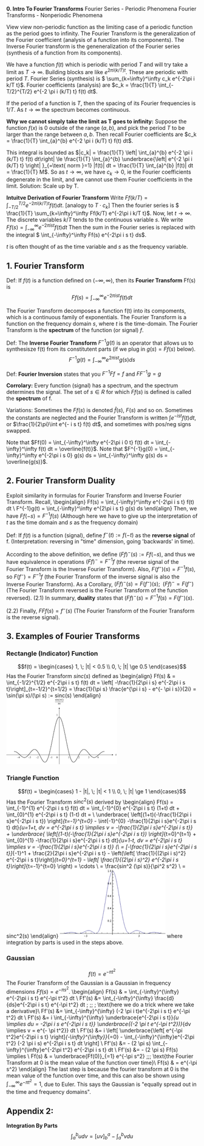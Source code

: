 **0. Intro To Fourier Transforms**
Fourier Series - Periodic Phenomena
Fourier Transforms - Nonperiodic Phenomena

View view non-periodic function as the limiting case of a periodic function as the period goes to infinity. The Fourier Transform is the generalization of the Fourier coefficient (analysis of a function into its components). The Inverse Fourier transform is the geneneralization of the Fourier series (synthesis of a function from its components).

We have a function $f(t)$ which is periodic with period $T$ and will try take a limit as $T \rightarrow \infty$.
Building blocks are like $e^{2 \pi i (k/T) t}$. These are periodic with period $T$.
Fourier Series (synthesis) is $ \sum_{k=\infty}^\infty c_k  e^{-2\pi i k/T t}$.
Fourier coefficients (analysis) are $c_k = \frac{1}{T} \int_{-T/2}^{T/2} e^{-2 \pi i (k/T) t} f(t) dt$.

If the period of a function is $T$, then the spacing of its Fourier frequencies is $1/T$. As $t \to \infty$ the spectrum becomes continuous.

**Why we cannot simply take the limit as T goes to infinity:** Suppose the function $f(x)$ is 0 outside of the range $(a,b)$, and pick the period $T$ to be larger than the range between $a,b$. Then recall Fourier coefficients are $c_k = \frac{1}{T} \int_{a}^{b} e^{-2 \pi i (k/T) t} f(t) dt$.

This integral is bounded as $|c_k| = \frac{1}{T} \left| \int_{a}^{b} e^{-2 \pi i (k/T) t} f(t) dt\right| \le \frac{1}{T} \int_{a}^{b} \underbrace{\left| e^{-2 \pi i (k/T) t} \right| }_{=\text{ norm }=1} |f(t)| dt = \frac{1}{T} \int_{a}^{b} |f(t)| dt = \frac{1}{T} M$. So as $t \to \infty$, we have $c_k \to 0$, ie the Fourier coefficients degenerate in the limit, and we cannot use them Fourier coefficients in the limit.
Solution: Scale up by T.

**Intuitve Derivation of Fourier Transform**
Write $Ff(k/T) = \int_{-T/2}^{T/2} e^{-2 \pi i (k/T) t} f(t) dt$. [analogy to $T \cdot c_k$] 
Then the fourier series is $ \frac{1}{T} \sum_{k=\infty}^\infty Ff(k/T) e^{-2\pi i k/T t}$.
Now, let $t \to \infty$. The discrete variables $k/T$ tends to the continuous variable $s$. 
We write $Ff(s) = \int_{-\infty}^{\infty} e^{-2 \pi i s t} f(t) dt$
Then the sum in the Fourier series is replaced with the integral $ \int_{-\infty}^\infty Ff(s) e^{-2\pi i s t} ds$.

$t$ is often thought of as the time variable and $s$ as the frequency variable.

## 1. Fourier Transform
Def: If $f(t)$ is a function defined on $(-\infty, \infty)$, then its **Fourier Transform** Ff(s) is 
$$Ff(s) = \int_{-\infty}^\infty e^{-2\pi i s t} f(t) dt$$

The Fourier Transform decomposes a function f(t) into its compoments, which is a continuous family of exponentials. The Fourier Transform is a function on the frequency domain $s$, where $t$ is the time-domain. The Fourier Transform is the **spectrum** of the function (or signal) $f$.

Def: The **Inverse Fourier Transform** $F^{-1}g(t)$ is an operator that allows us to synthesisze f(t) from its constitutent parts (if we plug in $g(s) = Ff(s)$ below).
$$F^{-1}g(t) = \int_{-\infty}^\infty e^{2\pi i s t} g(s) ds$$

Def: **Fourier Inversion** states that you $F^{-1}Ff = f$ and $FF^{-1}g =g$

**Corrolary:** Every function (signal) has a spectrum, and the spectrum determines the signal.
The set of $s \in R$ for which $Ff(s)$ is defined is called the **spectrum** of f.

Variations: Sometimes the $Ff(s)$ is denoted $\hat f(s)$, $F(s)$ and so on. Sometimes the constants are neglected and the Fourier Transform is written $\int e^{- i s t} f(t) dt$, or $\frac{1}{2\pi}\int e^{- i s t} f(t) dt$, and sometimes with pos/neg signs swapped.

Note that $Ff(0) = \int_{-\infty}^\infty e^{-2\pi i 0 t} f(t) dt =  \int_{-\infty}^\infty f(t) dt = \overline{f(t)}$.
Note that $F^{-1}g(0) = \int_{-\infty}^\infty e^{-2\pi i s 0} g(s) ds =  \int_{-\infty}^\infty g(s) ds = \overline{g(s)}$.

## 2. Fourier Transform Duality
Exploit similarity in formulas for Fourier Transform and Inverse Fourier Transform. Recall, 
\begin{align}
Ff(s) = \int_{-\infty}^\infty e^{-2\pi i s t} f(t) dt \\
F^{-1}g(t) = \int_{-\infty}^\infty e^{2\pi i s t} g(s) ds
\end{align}
Then, we have $Ff(-s) = F^{-1}f(s)$ (Although here we have to give up the interpretation of $t$ as the time domain and $s$ as the frequency domain)

Def: If $f(t)$ is a function (signal), define $f^-(t) := f(-t)$ as the **reverse signal** of f. (Interpretation: reversing in "time" dimension, going 'backwards' in time). 

According to the above definition, we define $(Ff)^-(s) := Ff(-s)$, and thus we have equivalence in operations $(Ff)^- = F^{-1}f$ (the reverse signal of the Fourier Transform is the Inverse Fourier Transform). 
Also, $F(f^-)(s) = F^{-1}f(s)$, so $F(f^-) = F^{-1}f$ (the Fourier Transform of the inverse signal is also the Inverse Fourier Transform).
As a Corollary, $(Ff)^-(s) = F(f^-)(s); \;\; (Ff)^- = F(f^-)$ (The Fourier Transform reversed is the Fourier Transform of the function reversed).
(2.1) In summary, **duality** states that $(Ff)^-(s) = F^{-1}f(s) = F(f^-)(s)$. 

(2.2) Finally, $FFf(s) = f^-(s)$ (The Fourier Transform of the Fourier Transform is the reverse signal). 


## 3. Examples of Fourier Transforms
### Rectangle (Indicator) Function 
$$f(t) = \begin{cases} 1, \; |t| < 0.5 \\ 0, \; |t| \ge 0.5 \end{cases}$$
Has the Fourier Transform $sinc(s)$ defined as 
\begin{align}
Ff(s) & = \int_{-1/2}^{1/2} e^{-2\pi i s t} f(t) dt = \left[ -\frac{1}{2\pi i s} e^{-2\pi i s t}\right]_{t=-1/2}^{t=1/2}
= \frac{1}{\pi s} \frac{e^{\pi i s} - e^{- \pi i s}}{2i} = \sin(\pi s)/(\pi s) := sinc(s)
\end{align}
![download.png](/assets/blog_resources/58EB13808EE3F4B398E2241441F530BD.png)

### Triangle Function 
$$f(t) = \begin{cases} 1 - |t|, \; |t| < 1 \\ 0, \; |t| \ge 1 \end{cases}$$
Has the Fourier Transform $sinc^2(s)$ derived by
\begin{align}
Ff(s) = \int_{-1}^{1} e^{-2\pi i s t} f(t) dt = \int_{-1}^{0} e^{-2\pi i s t} (1+t) dt + \int_{0}^{1} e^{-2\pi i s t} (1-t) dt = \\ \underbrace{ \left[(1+t)(-\frac{1}{2\pi i s}e^{-2\pi i s t}) \right]_{t=-1}^{t=0} - \int_{-1}^{0} -\frac{1}{2\pi i s}e^{-2\pi i s t} dt}_{u=1+t, dv = e^{-2\pi i s t} \implies v = -\frac{1}{2\pi i s}e^{-2\pi i s t}} + \underbrace{ \left[(1-t)(-\frac{1}{2\pi i s}e^{-2\pi i s t}) \right]_{t=0}^{t=1} + \int_{0}^{1} -\frac{1}{2\pi i s}e^{-2\pi i s t} dt}_{u=1-t, dv = e^{-2\pi i s t} \implies v = -\frac{1}{2\pi i s}e^{-2\pi i s t}} (\\
= [-\frac{1}{2\pi i s}e^{-2\pi i s t}]_{-1}^1 + \frac{2}{2\pi i s}e^{-2\pi i s t} - \left(\left[ \frac{1}{(2\pi i s)^2} e^{-2\pi i s t}\right]_{t=0}^{t=1} - \left[ \frac{1}{(2\pi i s)^2} e^{-2\pi i s t}\right]_{t=-1}^{t=0} \right)
= \cdots \\
= \frac{sin^2 (\pi s)}{\pi^2 s^2} \\
= sinc^2(s)
\end{align}
![download-2.png](/assets/blog_resources/086DFF8449B0B872D7A88AD66815DA78.png)
where integration by parts is used in the steps above.

### Gaussian
$$f(t) = e^{-\pi t^2}$$
The Fourier Transform of the Gaussian is a Gaussian in frequency dimensions $Ff(s) = e^{-\pi s^2}$.
\begin{align}
Ff(s) & = \int_{-\infty}^{\infty} e^{-2\pi i s t} e^{-\pi t^2} dt \\
Ff'(s) &=  \int_{-\infty}^{\infty} \frac{d}{ds}e^{-2\pi i s t} e^{-\pi t^2} dt  \; \;\; \; \text{here we do a trick where we take a derivative}\\
Ff'(s) &=  \int_{-\infty}^{\infty} (-2 \pi i t)e^{-2\pi i s t} e^{-\pi t^2} dt \\
Ff'(s) &=   i \int_{-\infty}^{\infty} \underbrace{e^{-2\pi i s t}}_{u \implies du = -2\pi i s e^{-2\pi i s t}} \underbrace{(-2 \pi t e^{-\pi t^2})}_{dv \implies v = e^{- \pi t^2}} dt \\
Ff'(s) &=   i \left[ \underbrace{\left[ e^{-\pi t^2}e^{-2\pi i s t} \right]_{-\infty}^{\infty}}_{=0} - \int_{-\infty}^{\infty}e^{-2\pi t^2} (-2 \pi i s) e^{-2\pi i s t} dt \right] \\
Ff'(s) &=   - (2 \pi s) \int_{-\infty}^{\infty}e^{-2\pi t^2} e^{-2\pi i s t} dt \\ 
Ff'(s) &=   - (2 \pi s) Ff(s) \implies \\
Ff(s) & = \underbrace{Ff(0)}_{=1} e^{-\pi s^2}  \;\;\; \text{the Fourier Transform at 0 is the mean value of the function over time}\\
Ff(s) & = e^{-\pi s^2}
\end{align}
The last step is because the fourier transform at 0 is the mean value of the function over time, and this can also be shown using $\int_{-\infty}^\infty e^{-\pi t^2} = 1$, due to Euler.
This says the Gaussian is "equally spread out in the time and frequency domains".

## Appendix 2:
**Integration By Parts**
$$\int_a^b u dv = [uv]_b^a - \int_a^b v du \tag{A.1}$$ 

